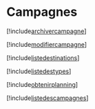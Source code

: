 # Campagnes

[!include[archivercampagne](campagnes.archivercampagne.autogen.md)]

[!include[modifiercampagne](campagnes.modifiercampagne.autogen.md)]

[!include[listedestinations](campagnes.listedestinations.autogen.md)]

[!include[listedestypes](campagnes.listedestypes.autogen.md)]

[!include[obtenirplanning](campagnes.obtenirplanning.autogen.md)]

[!include[listedescampagnes](campagnes.listedescampagnes.autogen.md)]





















































































